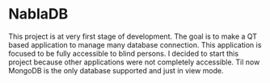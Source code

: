 # NablaDB

This project is at very first stage of development. The goal is to make a QT based application to manage many database connection.
This application is focused to be fully accessible to blind persons.
I decided to start this project because other applications were not completely accessible.
Til now MongoDB is the only database supported and just in view mode.
